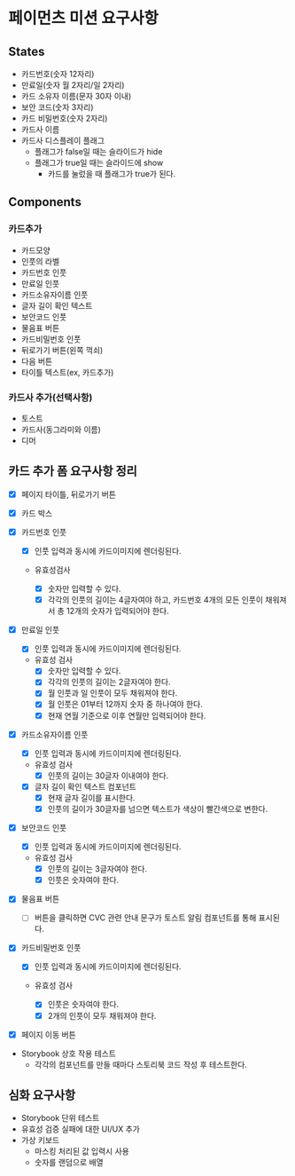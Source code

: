 # 페이먼츠 미션 요구사항

## States

- 카드번호(숫자 12자리)
- 만료일(숫자 월 2자리/일 2자리)
- 카드 소유자 이름(문자 30자 이내)
- 보안 코드(숫자 3자리)
- 카드 비밀번호(숫자 2자리)
- 카드사 이름
- 카드사 디스플레이 플래그
  - 플래그가 false일 때는 슬라이드가 hide
  - 플래그가 true일 때는 슬라이드에 show
    - 카드를 눌렀을 때 플래그가 true가 된다.

## Components

### 카드추가

- 카드모양
- 인풋의 라벨
- 카드번호 인풋
- 만료일 인풋
- 카드소유자이름 인풋
- 글자 길이 확인 텍스트
- 보안코드 인풋
- 물음표 버튼
- 카드비밀번호 인풋
- 뒤로가기 버튼(왼쪽 꺽쇠)
- 다음 버튼
- 타이틀 텍스트(ex, 카드추가)

### 카드사 추가(선택사항)

- 토스트
- 카드사(동그라미와 이름)
- 디머

## 카드 추가 폼 요구사항 정리

- [x] 페이지 타이틀, 뒤로가기 버튼
- [x] 카드 박스
- [x] 카드번호 인풋

  - [x] 인풋 입력과 동시에 카드이미지에 렌더링된다.
  - 유효성검사

    - [x] 숫자만 입력할 수 있다.
    - [x] 각각의 인풋의 길이는 4글자여야 하고, 카드번호 4개의 모든 인풋이 채워져서 총 12개의 숫자가 입력되어야 한다.

- [x] 만료일 인풋
  - [x] 인풋 입력과 동시에 카드이미지에 렌더링된다.
  - 유효성 검사
    - [x] 숫자만 입력할 수 있다.
    - [x] 각각의 인풋의 길이는 2글자여야 한다.
    - [x] 월 인풋과 일 인풋이 모두 채워져야 한다.
    - [x] 월 인풋은 01부터 12까지 숫자 중 하나여야 한다.
    - [x] 현재 연월 기준으로 이후 연월만 입력되어야 한다.
- [x] 카드소유자이름 인풋
  - [x] 인풋 입력과 동시에 카드이미지에 렌더링된다.
  - 유효성 검사
    - [x] 인풋의 길이는 30글자 이내여야 한다.
  - [x] 글자 길이 확인 텍스트 컴포넌트
    - [x] 현재 글자 길이를 표시한다.
    - [x] 인풋의 길이가 30글자를 넘으면 텍스트가 색상이 빨간색으로 변한다.
- [x] 보안코드 인풋
  - [x] 인풋 입력과 동시에 카드이미지에 렌더링된다.
  - 유효성 검사
    - [x] 인풋의 길이는 3글자여야 한다.
    - [x] 인풋은 숫자여야 한다.
- [x] 물음표 버튼
  - [ ] 버튼을 클릭하면 CVC 관련 안내 문구가 토스트 알림 컴포넌트를 통해 표시된다.
- [x] 카드비밀번호 인풋

  - [x] 인풋 입력과 동시에 카드이미지에 렌더링된다.
  - 유효성 검사

    - [x] 인풋은 숫자여야 한다.
    - [x] 2개의 인풋이 모두 채워져야 한다.

- [x] 페이지 이동 버튼
- Storybook 상호 작용 테스트
  - 각각의 컴포넌트를 만들 때마다 스토리북 코드 작성 후 테스트한다.

## 심화 요구사항

- Storybook 단위 테스트
- 유효성 검증 실패에 대한 UI/UX 추가
- 가상 키보드
  - 마스킹 처리된 값 입력시 사용
  - 숫자를 랜덤으로 배열

